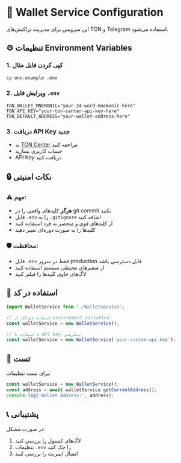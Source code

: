 # 🔐 Wallet Service Configuration

این سرویس برای مدیریت تراکنش‌های TON و Telegram استفاده می‌شود.

## ⚙️ تنظیمات Environment Variables

### 1. کپی کردن فایل مثال
```bash
cp env.example .env
```

### 2. ویرایش فایل `.env`
```env
TON_WALLET_MNEMONIC="your-24-word-mnemonic-here"
TON_API_KEY="your-ton-center-api-key-here"
TON_DEFAULT_ADDRESS="your-wallet-address-here"
```

### 3. دریافت API Key جدید
- به [TON Center](https://toncenter.com) مراجعه کنید
- حساب کاربری بسازید
- API Key دریافت کنید

## 🔒 نکات امنیتی

### ⚠️ مهم:
- **هرگز** کلیدهای واقعی را در git commit نکنید
- فایل `.env` را به `.gitignore` اضافه کنید
- از کلیدهای قوی و منحصر به فرد استفاده کنید
- کلیدها را به صورت دوره‌ای تغییر دهید

### 🛡️ محافظت:
- فایل `.env` فقط در سرور production قابل دسترسی باشد
- از متغیرهای محیطی سیستم استفاده کنید
- لاگ‌های حاوی کلیدها را فیلتر کنید

## 📝 استفاده در کد

```typescript
import WalletService from './WalletService';

// استفاده خودکار از environment variables
const walletService = new WalletService();

// یا استفاده با API key سفارشی
const walletService = new WalletService('your-custom-api-key');
```

## 🚀 تست

برای تست تنظیمات:

```typescript
const walletService = new WalletService();
const address = await walletService.getCurrentAddress();
console.log('Wallet Address:', address);
```

## 📞 پشتیبانی

در صورت مشکل:
1. لاگ‌های کنسول را بررسی کنید
2. تنظیمات `.env` را چک کنید
3. اتصال اینترنت را بررسی کنید
